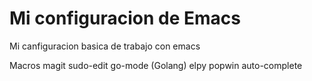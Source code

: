 # Mi configuracion de Emacs

Mi canfiguracion basica de trabajo con emacs

Macros
magit
sudo-edit
go-mode (Golang)
elpy
popwin
auto-complete
